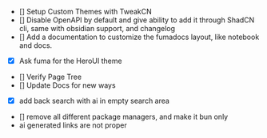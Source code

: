 - [] Setup Custom Themes with TweakCN
- [] Disable OpenAPI by default and give ability to add it through ShadCN cli, same with obsidian support, and changelog
- [] Add a documentation to customize the fumadocs layout, like notebook and docs.
- [x] Ask fuma for the HeroUI theme
- [] Verify Page Tree
- [] Update Docs for new ways
- [x] add back search with ai in empty search area
- [] remove all different package managers, and make it bun only
- ai generated links are not proper